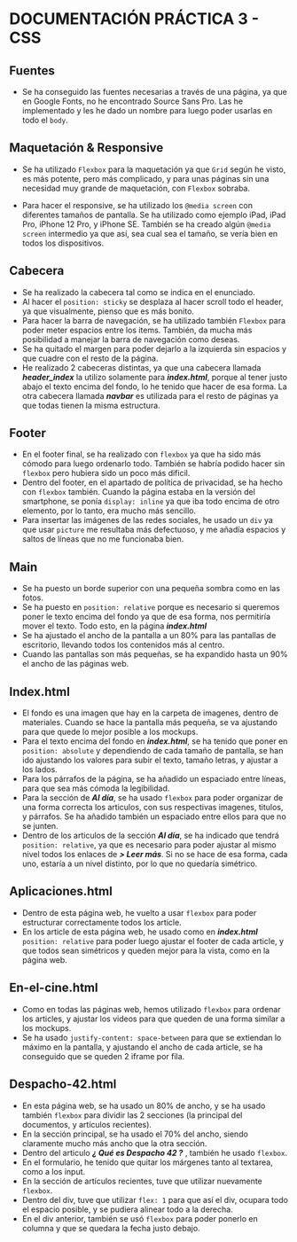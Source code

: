 # DOCUMENTACIÓN PRÁCTICA 3 - CSS

## Fuentes
- Se ha conseguido las fuentes necesarias a través de una página, ya que en Google Fonts, no he encontrado Source Sans Pro. Las he implementado y les he dado un nombre para luego poder usarlas en todo el `body`.

## Maquetación & Responsive

- Se ha utilizado `Flexbox` para la maquetación ya que `Grid` según he visto, es más potente, pero más complicado, y para unas páginas sin una necesidad muy grande de maquetación, con `Flexbox` sobraba. 
  
- Para hacer el responsive, se ha utilizado los `@media screen` con diferentes tamaños de pantalla. Se ha utilizado como ejemplo iPad, iPad Pro, iPhone 12 Pro, y iPhone SE. También se ha creado algún `@media screen` intermedio ya que así, sea cual sea el tamaño, se vería bien en todos los dispositivos.

## Cabecera

- Se ha realizado la cabecera tal como se indica en el enunciado.
- Al hacer el `position: sticky` se desplaza al hacer scroll todo el header, ya que visualmente, pienso que es más bonito.
- Para hacer la barra de navegación, se ha utilizado también `Flexbox` para poder meter espacios entre los items. También, da mucha más posibilidad a manejar la barra de navegación como deseas.
- Se ha quitado el margen para poder dejarlo a la izquierda sin espacios y que cuadre con el resto de la página.
- He realizado 2 cabeceras distintas, ya que una cabecera llamada ***header_index*** la utilizo solamente para ***index.html***, porque al tener justo abajo el texto encima del fondo, lo he tenido que hacer de esa forma. La otra cabecera llamada ***navbar*** es utilizada para el resto de páginas ya que todas tienen la misma estructura.

## Footer

- En el footer final, se ha realizado con `flexbox` ya que ha sido más cómodo para luego ordenarlo todo. También se habría podido hacer sin `flexbox` pero hubiera sido un poco más dificil.
- Dentro del footer, en el apartado de política de privacidad, se ha hecho con `flexbox` también. Cuando la página estaba en la versión del smartphone, se ponía `display: inline` ya que iba todo encima de otro elemento, por lo tanto, era mucho más sencillo.
- Para insertar las imágenes de las redes sociales, he usado un `div` ya que usar `picture` me resultaba más defectuoso, y me añadía espacios y saltos de líneas que no me funcionaba bien.

## Main

- Se ha puesto un borde superior con una pequeña sombra como en las fotos.
- Se ha puesto en `position: relative` porque es necesario si queremos poner le texto encima del fondo ya que de esa forma, nos permitiría mover el texto. Todo esto, en la página ***index.html***
- Se ha ajustado el ancho de la pantalla a un 80% para las pantallas de escritorio, llevando todos los contenidos más al centro.
- Cuando las pantallas son más pequeñas, se ha expandido hasta un 90% el ancho de las páginas web.

## Index.html
- El fondo es una imagen que hay en la carpeta de imagenes, dentro de materiales. Cuando se hace la pantalla más pequeña, se va ajustando para que quede lo mejor posible a los mockups.
- Para el texto encima del fondo en ***index.html***, se ha tenido que poner en `position: absolute` y dependiendo de cada tamaño de pantalla, se han ido ajustando los valores para subir el texto, tamaño letras, y ajustar a los lados.
- Para los párrafos de la página, se ha añadido un espaciado entre líneas, para que sea más cómoda la legibilidad.
- Para la sección de ***Al día***, se ha usado `flexbox` para poder organizar de una forma correcta los articulos, con sus respectivas imagenes, titulos, y párrafos. Se ha añadido también un espaciado entre ellos para que no se junten.
- Dentro de los articulos de la sección ***Al día***, se ha indicado que tendrá `position: relative`, ya que es necesario para poder ajustar al mismo nivel todos los enlaces de ***> Leer más***. Si no se hace de esa forma, cada uno, estaría a un nivel distinto, por lo que no quedaría simétrico.

## Aplicaciones.html

- Dentro de esta página web, he vuelto a usar `flexbox` para poder estructurar correctamente todos los article.
- En los article de esta página web, he usado como en ***index.html*** `position: relative` para poder luego ajustar el footer de cada article, y que todos sean simétricos y queden mejor para la vista, como en la página web.

## En-el-cine.html

- Como en todas las páginas web, hemos utilizado `flexbox` para ordenar los articles, y ajustar los videos para que queden de una forma similar a los mockups.
- Se ha usado `justify-content: space-between` para que se extiendan lo máximo en la pantalla, y ajustando el ancho de cada article, se ha conseguido que se queden 2 iframe por fila.

## Despacho-42.html

- En esta página web, se ha usado un 80% de ancho, y se ha usado también `flexbox` para dividir las 2 secciones (la principal del documentos, y artículos recientes).
- En la sección principal, se ha usado el 70% del ancho, siendo claramente mucho más ancho que la otra sección.
- Dentro del articulo ***¿ Qué es Despacho 42 ?*** , también he usado `flexbox`.
- En el formulario, he tenido que quitar los márgenes tanto al textarea, como a los input.
- En la sección de artículos recientes, tuve que utilizar nuevamente `flexbox`.
- Dentro del div, tuve que utilizar `flex: 1` para que así el div, ocupara todo el espacio posible, y se pudiera alinear todo a la derecha.
- En el div anterior, también se usó `flexbox` para poder ponerlo en columna y que se quedara la fecha justo debajo.